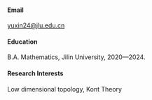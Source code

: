 

#### Email
yuxin24@jlu.edu.cn

#### Education
B.A. Mathematics, Jilin University, 2020—2024.

#### Research Interests
Low dimensional topology, Kont Theory

